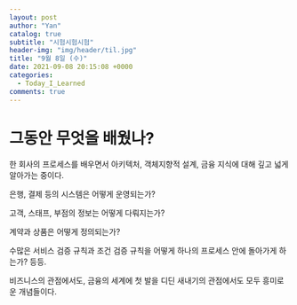 ```yaml
---
layout: post
author: "Yan"
catalog: true
subtitle: "시험시험시험"
header-img: "img/header/til.jpg"
title: "9월 8일 (수)"
date: 2021-09-08 20:15:08 +0000
categories:
  - Today_I_Learned
comments: true
---
```


# 그동안 무엇을 배웠나?

한 회사의 프로세스를 배우면서 아키텍처, 객체지향적 설계, 금융 지식에 대해 깊고 넓게 알아가는 중이다.  

은행, 결제 등의 시스템은 어떻게 운영되는가?  

고객, 스태프, 부점의 정보는 어떻게 다뤄지는가?  

계약과 상품은 어떻게 정의되는가?  

수많은 서비스 검증 규칙과 조건 검증 규칙을 어떻게 하나의 프로세스 안에 돌아가게 하는가? 등등.  

비즈니스의 관점에서도, 금융의 세계에 첫 발을 디딘 새내기의 관점에서도 모두 흥미로운 개념들이다.